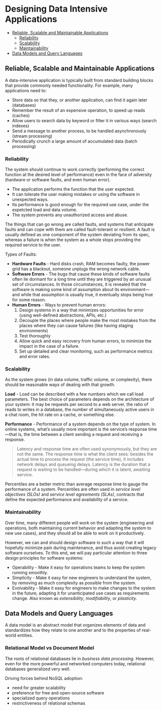 # Designing Data Intensive Applications

- [Reliable, Scalable and Maintainable Applications](#reliable-scalable-and-maintainable-applications)
  - [Reliability](#reliability)
  - [Scalability](#scalability)
  - [Maintainability](#maintainability)
- [Data Models and Query Languages](#data-models-and-query-languages)

## Reliable, Scalable and Maintainable Applications

A data-intensive application is typically built from standard building blocks that provide commonly needed functionality. For example, many applications need to:

- Store data so that they, or another application, can find it again later (databases)
- Remember the result of an expensive operation, to speed up reads (caches)
- Allow users to search data by keyword or filter it in various ways (search indexes)
- Send a message to another process, to be handled asynchronously (stream processing)
- Periodically crunch a large amount of accumulated data (batch processing)

### Reliability

The system should continue to work correctly (performing the correct function at the desired level of performance) even in the face of adversity (hardware or software faults, and even human error).

- The application performs the function that the user expected.
- It can tolerate the user making mistakes or using the software in unexpected ways.
- Its performance is good enough for the required use case, under the expetcted load and data volume.
- The system prevents any unauthorized access and abuse.

The things that can go wrong are called faults, and systems that anticipate faults and can cope with them are called fault-tolerant or resilient.
A fault is usually defined as one component of the system deviating from its spec, whereas a failure is when the system as a whole stops providing the required service to the user.

Types of Faults:

- **Hardware Faults** - Hard disks crash, RAM becomes faulty, the power grid has a blackout, someone unplugs the wrong network cable.
- **Software Errors** - The bugs that cause these kinds of software faults often lie dormant for a long time until they are triggered by an unusual set of circumstances. In those circumstances, it is revealed that the software is making some kind of assumption about its environment—and while that assumption is usually true, it eventually stops being true for some reason.
- **Human Errors** - Ways to prevent human errors:
  1. Design systems in a way that minimizes opportunities for error (using well-defined abstractions, APIs, etc.)
  2. Decouple the places where people make the most mistakes from the places where they can cause failures (like having staging environments)
  3. Test thoroughly
  4. Allow quick and easy recovery from human errors, to minimize the impact in the case of a failure.
  5. Set up detailed and clear monitoring, such as performance metrics and error rates.

### Scalability

As the system grows (in data volume, traffic volume, or complexity), there should be reasonable ways of dealing with that growth.

**Load** - Load can be described with a few numbers which we call load parameters. The best choice of parameters depends on the architecture of your system: it may be requests per second to a web server, the ratio of reads to writes in a database, the number of simultaneously active users in a chat room, the hit rate on a cache, or something else.

**Performance** - Performance of a system depends on the type of system. In online systems, what’s usually more important is the service’s response time—that is, the time between a client sending a request and receiving a response.

> Latency and response time are often used synonymously, but they are not the same. The response time is what the client sees: besides the actual time to process the request (the service time), it includes network delays and queueing delays. Latency is the duration that a request is waiting to be handled—during which it is latent, awaiting service.

Percentiles are a better metric than average response time to gauge the performance of a system. Percentiles are often used in _service level objectives (SLOs)_ and _service level agreements (SLAs)_, contracts that define the expected performance and availability of a service.

### Maintainability

Over time, many different people will work on the system (engineering and operations, both maintaining current behavior and adapting the system to new use cases), and they should all be able to work on it productively.

However, we can and should design software in such a way that it will hopefully minimize pain during maintenance, and thus avoid creating legacy software ourselves. To this end, we will pay particular attention to three design principles for software systems:

- Operability - Make it easy for operations teams to keep the system running smoothly.
- Simplicity - Make it easy for new engineers to understand the system, by removing as much complexity as possible from the system.
- Evolvability - Make it easy for engineers to make changes to the system in the future, adapting it for unanticipated use cases as requirements change. Also known as _extensibility_, _modifiability_, or _plasticity_.

## Data Models and Query Languages

A data model is an abstract model that organizes elements of data and standardizes how they relate to one another and to the properties of real-world entities.

### Relational Model vs Document Model

The roots of relational databases lie in _business data processing_. However, even for the more powerful and networked computers today, relational databases generalized very well.

Driving forces behind NoSQL adoption:

- need for greater scalability
- preference for free and open-source software
- specialized query operations
- restrictiveness of relational schemas
